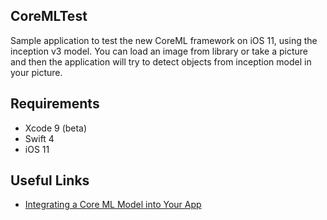 ## CoreMLTest
Sample application to test the new CoreML framework on iOS 11, using the inception v3 model. You can load an image from library or take a picture and then the application will try to detect objects from inception model in your picture.

## Requirements
* Xcode 9 (beta)
* Swift 4
* iOS 11

## Useful Links
* [Integrating a Core ML Model into Your App](https://developer.apple.com/documentation/coreml/integrating_a_core_ml_model_into_your_app])

